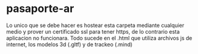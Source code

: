 # pasaporte-ar

Lo unico que se debe hacer es hostear esta carpeta mediante cualquier medio y prover un certificado ssl para tener https, de lo contrario esta aplicacion no funcionara.
Todo sucede en el .html que utiliza archivos js de internet, los modelos 3d (.gltf) y de trackeo (.mind)
